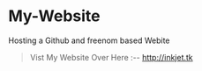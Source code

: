 # My-Website
Hosting a Github and freenom based Webite
> Vist My Website Over Here :-- http://inkjet.tk
